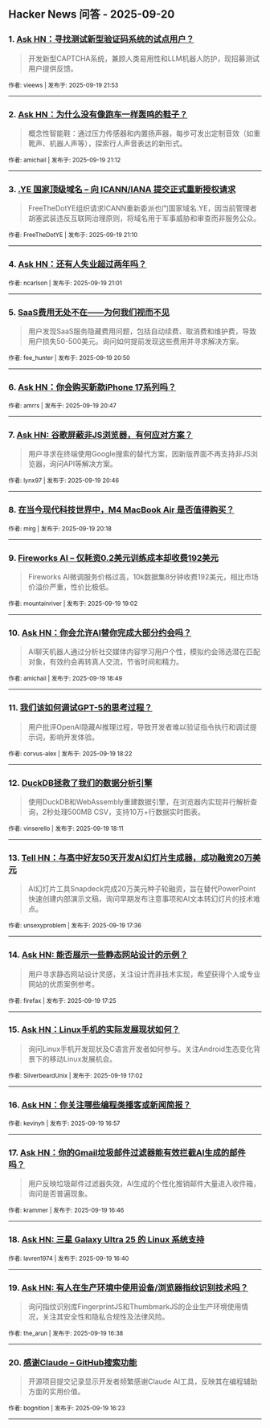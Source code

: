 ## Hacker News 问答 - 2025-09-20


### 1. [Ask HN：寻找测试新型验证码系统的试点用户？](https://news.ycombinator.com/item?id=45307141)
> 开发新型CAPTCHA系统，兼顾人类易用性和LLM机器人防护，现招募测试用户提供反馈。

<sub>作者: vieews | 发布于: 2025-09-19 21:53</sub>

---

### 2. [Ask HN：为什么没有像跑车一样轰鸣的鞋子？](https://news.ycombinator.com/item?id=45306666)
> 概念性智能鞋：通过压力传感器和内置扬声器，每步可发出定制音效（如重靴声、机器人声等），探索行人声音表达的新形式。

<sub>作者: amichail | 发布于: 2025-09-19 21:12</sub>

---

### 3. [.YE 国家顶级域名 – 向 ICANN/IANA 提交正式重新授权请求](https://news.ycombinator.com/item?id=45306647)
> FreeTheDotYE组织请求ICANN重新委派也门国家域名.YE，因当前管理者胡塞武装违反互联网治理原则，将域名用于军事威胁和审查而非服务公众。

<sub>作者: FreeTheDotYE | 发布于: 2025-09-19 21:10</sub>

---

### 4. [Ask HN：还有人失业超过两年吗？](https://news.ycombinator.com/item?id=45306539)

<sub>作者: ncarlson | 发布于: 2025-09-19 21:01</sub>

---

### 5. [SaaS费用无处不在——为何我们视而不见](https://news.ycombinator.com/item?id=45306410)
> 用户发现SaaS服务隐藏费用问题，包括自动续费、取消费和维护费，导致用户损失50-500美元。询问如何提前发现这些费用并寻求解决方案。

<sub>作者: fee_hunter | 发布于: 2025-09-19 20:50</sub>

---

### 6. [Ask HN：你会购买新款iPhone 17系列吗？](https://news.ycombinator.com/item?id=45306374)

<sub>作者: amrrs | 发布于: 2025-09-19 20:47</sub>

---

### 7. [Ask HN: 谷歌屏蔽非JS浏览器，有何应对方案？](https://news.ycombinator.com/item?id=45306352)
> 用户寻求在终端使用Google搜索的替代方案，因新版界面不再支持非JS浏览器，询问API等解决方案。

<sub>作者: lynx97 | 发布于: 2025-09-19 20:46</sub>

---

### 8. [在当今现代科技世界中，M4 MacBook Air 是否值得购买？](https://news.ycombinator.com/item?id=45306051)

<sub>作者: mirg | 发布于: 2025-09-19 20:18</sub>

---

### 9. [Fireworks AI – 仅耗资0.2美元训练成本却收费192美元](https://news.ycombinator.com/item?id=45305173)
> Fireworks AI微调服务价格过高，10k数据集8分钟收费192美元，相比市场价溢价严重，性价比极低。

<sub>作者: mountainriver | 发布于: 2025-09-19 19:02</sub>

---

### 10. [Ask HN：你会允许AI替你完成大部分约会吗？](https://news.ycombinator.com/item?id=45305062)
> AI聊天机器人通过分析社交媒体内容学习用户个性，模拟约会筛选潜在匹配对象，有效约会再转真人交流，节省时间和精力。

<sub>作者: amichail | 发布于: 2025-09-19 18:49</sub>

---

### 11. [我们该如何调试GPT-5的思考过程？](https://news.ycombinator.com/item?id=45304780)
> 用户批评OpenAI隐藏AI推理过程，导致开发者难以验证指令执行和调试提示词，影响开发体验。

<sub>作者: corvus-alex | 发布于: 2025-09-19 18:22</sub>

---

### 12. [DuckDB拯救了我们的数据分析引擎](https://news.ycombinator.com/item?id=45304672)
> 使用DuckDB和WebAssembly重建数据引擎，在浏览器内实现并行解析查询，2秒处理500MB CSV，支持10万+行数据实时图表。

<sub>作者: vinserello | 发布于: 2025-09-19 18:11</sub>

---

### 13. [Tell HN：与高中好友50天开发AI幻灯片生成器，成功融资20万美元](https://news.ycombinator.com/item?id=45304316)
> AI幻灯片工具Snapdeck完成20万美元种子轮融资，旨在替代PowerPoint快速创建内部演示文稿，询问早期发布注意事项和AI文本转幻灯片的技术难点。

<sub>作者: unsexyproblem | 发布于: 2025-09-19 17:36</sub>

---

### 14. [Ask HN: 能否展示一些静态网站设计的示例？](https://news.ycombinator.com/item?id=45304185)
> 用户寻求静态网站设计灵感，关注设计而非技术实现，希望获得个人或专业网站的优质案例参考。

<sub>作者: firefax | 发布于: 2025-09-19 17:25</sub>

---

### 15. [Ask HN：Linux手机的实际发展现状如何？](https://news.ycombinator.com/item?id=45303924)
> 询问Linux手机开发现状及C语言开发者如何参与。关注Android生态变化背景下的移动Linux发展机会。

<sub>作者: SilverbeardUnix | 发布于: 2025-09-19 17:02</sub>

---

### 16. [Ask HN：你关注哪些编程类播客或新闻简报？](https://news.ycombinator.com/item?id=45303873)

<sub>作者: kevinyh | 发布于: 2025-09-19 16:57</sub>

---

### 17. [Ask HN：你的Gmail垃圾邮件过滤器能有效拦截AI生成的邮件吗？](https://news.ycombinator.com/item?id=45303734)
> 用户反映垃圾邮件过滤器失效，AI生成的个性化推销邮件大量进入收件箱，询问是否普遍现象。

<sub>作者: krammer | 发布于: 2025-09-19 16:46</sub>

---

### 18. [Ask HN: 三星 Galaxy Ultra 25 的 Linux 系统支持](https://news.ycombinator.com/item?id=45303661)

<sub>作者: lavren1974 | 发布于: 2025-09-19 16:40</sub>

---

### 19. [Ask HN: 有人在生产环境中使用设备/浏览器指纹识别技术吗？](https://news.ycombinator.com/item?id=45303633)
> 询问指纹识别库FingerprintJS和ThumbmarkJS的企业生产环境使用情况，关注其安全性和隐私合规性及法律风险。

<sub>作者: the_arun | 发布于: 2025-09-19 16:38</sub>

---

### 20. [感谢Claude – GitHub搜索功能](https://news.ycombinator.com/item?id=45303465)
> 开源项目提交记录显示开发者频繁感谢Claude AI工具，反映其在编程辅助方面的实用价值。

<sub>作者: bognition | 发布于: 2025-09-19 16:23</sub>

---
